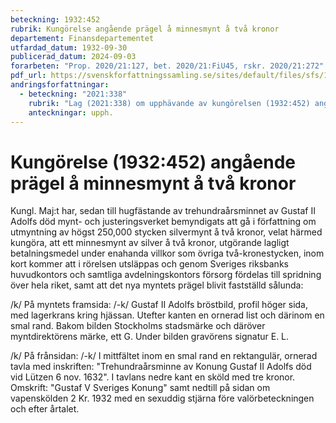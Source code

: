 ```yaml
---
beteckning: 1932:452
rubrik: Kungörelse angående prägel å minnesmynt å två kronor
departement: Finansdepartementet
utfardad_datum: 1932-09-30
publicerad_datum: 2024-09-03
forarbeten: "Prop. 2020/21:127, bet. 2020/21:FiU45, rskr. 2020/21:272"
pdf_url: https://svenskforfattningssamling.se/sites/default/files/sfs/1932-09/SFS1932-452.pdf
andringsforfattningar:
  - beteckning: "2021:338"
    rubrik: "Lag (2021:338) om upphävande av kungörelsen (1932:452) angående prägel å minnesmynt å två kronor"
    anteckningar: upph.
---
```


# Kungörelse (1932:452) angående prägel å minnesmynt å två kronor

Kungl. Maj:t har, sedan till hugfästande av trehundraårsminnet av Gustaf II Adolfs död mynt- och justeringsverket bemyndigats att gå i författning om utmyntning av högst 250,000 stycken silvermynt å två kronor, velat härmed kungöra, att ett minnesmynt av silver å två kronor, utgörande lagligt betalningsmedel under enahanda villkor som övriga två-kronestycken, inom kort kommer att i rörelsen utsläppas och genom Sveriges riksbanks huvudkontors och samtliga avdelningskontors försorg fördelas till spridning över hela riket, samt att det nya myntets prägel blivit fastställd sålunda:

/k/ På myntets framsida: /-k/  Gustaf II Adolfs bröstbild, profil höger sida, med lagerkrans kring hjässan. Utefter kanten en ornerad list och därinom en smal rand. Bakom bilden Stockholms stadsmärke och däröver myntdirektörens märke, ett G. Under bilden gravörens signatur E. L.

/k/ På frånsidan: /-k/ I mittfältet inom en smal rand en rektangulär, ornerad tavla med inskriften: "Trehundraårsminne av Konung Gustaf II Adolfs död vid Lützen 6 nov. 1632". I tavlans nedre kant en sköld med tre kronor. Omskrift: "Gustaf V Sveriges Konung" samt nedtill på sidan om vapenskölden 2 Kr. 1932 med en sexuddig stjärna före valörbeteckningen och efter årtalet.